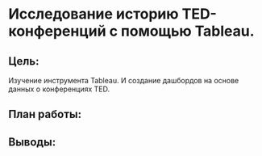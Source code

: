 # Исследование историю TED-конференций с помощью Tableau.

## **Цель:**
Изучение инструмента Tableau. И создание дашбордов на основе данных о конференциях TED.

## **План работы:**

   
## **Выводы:**
